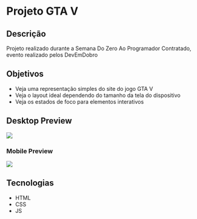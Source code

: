 # Projeto GTA V

## Descrição
Projeto realizado durante a Semana Do Zero Ao Programador Contratado, evento realizado pelos DevEmDobro

## Objetivos
- Veja uma representação simples do site do jogo GTA V
- Veja o layout ideal dependendo do tamanho da tela do dispositivo
- Veja os estados de foco para elementos interativos

## Desktop Preview
![](./src/design/site-gta-desktop.gif)


### Mobile Preview

![](./src/design/site-gta-mobile.gif)


## Tecnologias
- HTML
- CSS
- JS